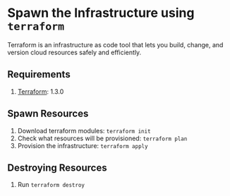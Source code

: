 # Spawn the Infrastructure using `terraform`

Terraform is an infrastructure as code tool that lets you build, change, and version cloud resources safely and efficiently.

## Requirements
1. [Terraform](https://developer.hashicorp.com/terraform/tutorials/aws-get-started/install-cli): 1.3.0

## Spawn Resources
1. Download terraform modules: `terraform init`
2. Check what resources will be provisioned: `terraform plan`
3. Provision the infrastructure: `terraform apply`

## Destroying Resources
1. Run `terraform destroy`
